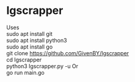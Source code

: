 # Igscrapper
Uses<br/>
sudo apt install git<br/>
sudo apt install python3<br/>
sudo apt install go<br/>
git clone https://github.com/GivenBY/Igscrapper
<br/>
cd Igscrapper<br/>
python3 Igscrapper.py -u <username>
Or</br>
go run main.go





